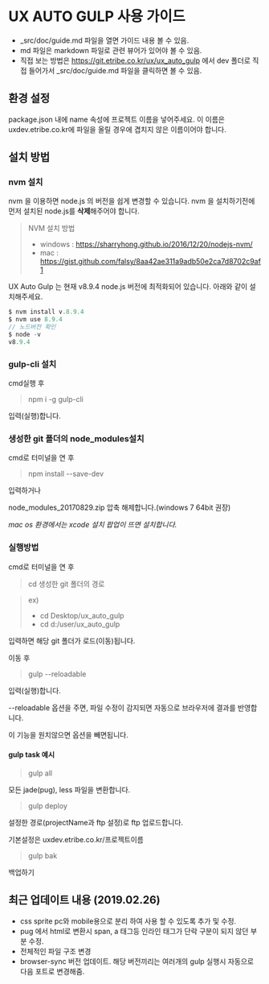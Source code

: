 UX AUTO GULP 사용 가이드
======================

- _src/doc/guide.md 파일을 열면 가이드 내용 볼 수 있음.
- md 파일은 markdown 파일로 관련 뷰어가 있어야 볼 수 있음.
- 직접 보는 방법은 https://git.etribe.co.kr/ux/ux_auto_gulp 에서 dev 폴더로 직접 들어가서 _src/doc/guide.md 파일을 클릭하면 볼 수 있음.

## 환경 설정

package.json 내에 name 속성에 프로젝트 이름을 넣어주세요.
이 이름은 uxdev.etribe.co.kr에 파일을 올릴 경우에 겹치지 않은 이름이어야 합니다.

## 설치 방법

### nvm 설치
nvm 을 이용하면 node.js 의 버전을 쉽게 변경할 수 있습니다. nvm 을 설치하기전에 먼저 설치된
node.js를 **삭제**해주어야 합니다.

> NVM 설치 방법
> * windows : https://sharryhong.github.io/2016/12/20/nodejs-nvm/
> * mac : https://gist.github.com/falsy/8aa42ae311a9adb50e2ca7d8702c9af1

UX Auto Gulp 는 현재 v8.9.4 node.js 버전에 최적화되어 있습니다. 아래와 같이 설치해주세요.
```javascript
$ nvm install v.8.9.4
$ nvm use 8.9.4
// 노드버전 확인
$ node -v
v8.9.4
```

### gulp-cli 설치

cmd실행 후
> npm i -g gulp-cli

입력(실행)합니다.

### 생성한 git 폴더의 node_modules설치

cmd로 터미널을 연 후
> npm install --save-dev

입력하거나

<!-- node_modules.zip 압축 해제합니다.(windows 7 64bit 권장) - 구버전 -->
node_modules_20170829.zip 압축 해제합니다.(windows 7 64bit 권장)

*mac os 환경에서는 xcode 설치 팝업이 뜨면 설치합니다.*

### 실행방법

cmd로 터미널을 연 후
> cd 생성한 git 폴더의 경로

> ex)
> * cd Desktop/ux_auto_gulp
> * cd d:/user/ux_auto_gulp

입력하면 해당 git 폴더가 로드(이동)됩니다.

이동 후

> gulp --reloadable

입력(실행)합니다.

--reloadable 옵션을 주면, 파일 수정이 감지되면 자동으로 브라우저에 결과를 반영합니다.

이 기능을 원치않으면 옵션을 빼면됩니다.  

#### gulp task 예시

> gulp all

모든 jade(pug), less 파일을 변환합니다.

> gulp deploy

설정한 경로(projectName과 ftp 설정)로 ftp 업로드합니다.

기본설정은 uxdev.etribe.co.kr/프로젝트이름

> gulp bak

백업하기

## 최근 업데이트 내용 (2019.02.26)
- css sprite pc와 mobile용으로 분리 하여 사용 할 수 있도록 추가 및 수정.
- pug 에서 html로 변환시 span, a 태그등 인라인 태그가 단락 구분이 되지 않던 부분 수정.
- 전체적인 파일 구조 변경
- browser-sync 버전 업데이트. 해당 버전끼리는 여러개의 gulp 실행시 자동으로 다음 포트로 변경해줌.
